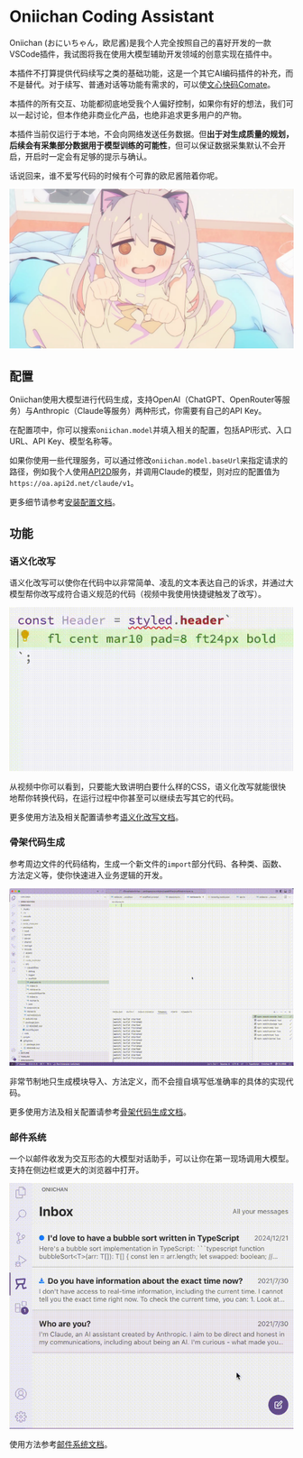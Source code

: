 # Oniichan Coding Assistant

Oniichan (おにいちゃん，欧尼酱)是我个人完全按照自己的喜好开发的一款VSCode插件，我试图将我在使用大模型辅助开发领域的创意实现在插件中。

本插件不打算提供代码续写之类的基础功能，这是一个其它AI编码插件的补充，而不是替代。对于续写、普通对话等功能有需求的，可以使[文心快码Comate](https://comate.baidu.com/)。

本插件的所有交互、功能都彻底地受我个人偏好控制，如果你有好的想法，我们可以一起讨论，但本作绝非商业化产品，也绝非追求更多用户的产物。

本插件当前仅运行于本地，不会向网络发送任务数据。但**出于对生成质量的规划，后续会有采集部分数据用于模型训练的可能性**，但可以保证数据采集默认不会开启，开启时一定会有足够的提示与确认。

话说回来，谁不爱写代码的时候有个可靠的欧尼酱陪着你呢。

![Oniichan](https://raw.githubusercontent.com/otakustay/oniichan/master/assets/cover-character.jpg)

## 配置

Oniichan使用大模型进行代码生成，支持OpenAI（ChatGPT、OpenRouter等服务）与Anthropic（Claude等服务）两种形式，你需要有自己的API Key。

在配置项中，你可以搜索`oniichan.model`并填入相关的配置，包括API形式、入口URL、API Key、模型名称等。

如果你使用一些代理服务，可以通过修改`oniichan.model.baseUrl`来指定请求的路径，例如我个人使用[API2D](https://api2d.com/)服务，并调用Claude的模型，则对应的配置值为`https://oa.api2d.net/claude/v1`。

更多细节请参考[安装配置文档](https://github.com/otakustay/oniichan/wiki/%E5%AE%89%E8%A3%85%E9%85%8D%E7%BD%AE)。

## 功能

### 语义化改写

语义化改写可以使你在代码中以非常简单、凌乱的文本表达自己的诉求，并通过大模型帮你改写成符合语义规范的代码（视频中我使用快捷键触发了改写）。

![Semantic rewrite demo](https://raw.githubusercontent.com/otakustay/oniichan/master/assets/semantic-rewrite-styled.gif)

从视频中你可以看到，只要能大致讲明白要什么样的CSS，语义化改写就能很快地帮你转换代码，在运行过程中你甚至可以继续去写其它的代码。

更多使用方法及相关配置请参考[语义化改写文档](https://github.com/otakustay/oniichan/wiki/%E8%AF%AD%E4%B9%89%E5%8C%96%E6%94%B9%E5%86%99)。

### 骨架代码生成

参考周边文件的代码结构，生成一个新文件的`import`部分代码、各种类、函数、方法定义等，使你快速进入业务逻辑的开发。

![Scaffold demo](https://raw.githubusercontent.com/otakustay/oniichan/master/assets/scaffold.gif)

非常节制地只生成模块导入、方法定义，而不会擅自填写低准确率的具体的实现代码。

更多使用方法及相关配置请参考[骨架代码生成文档](https://github.com/otakustay/oniichan/wiki/%E9%AA%A8%E6%9E%B6%E4%BB%A3%E7%A0%81%E7%94%9F%E6%88%90)。

### 邮件系统

一个以邮件收发为交互形态的大模型对话助手，可以让你在第一现场调用大模型。支持在侧边栏或更大的浏览器中打开。

![Mail system demo](https://raw.githubusercontent.com/otakustay/oniichan/master/assets/mail-system.gif)

使用方法参考[邮件系统文档](https://github.com/otakustay/oniichan/wiki/%E9%82%AE%E4%BB%B6%E7%B3%BB%E7%BB%9F)。
